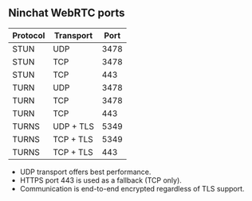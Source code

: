 Ninchat WebRTC ports
--------------------

| Protocol | Transport | Port |
| -------- | --------- | ---- |
| STUN     | UDP       | 3478 |
| STUN     | TCP       | 3478 |
| STUN     | TCP       |  443 |
| TURN     | UDP       | 3478 |
| TURN     | TCP       | 3478 |
| TURN     | TCP       |  443 |
| TURNS    | UDP + TLS | 5349 |
| TURNS    | TCP + TLS | 5349 |
| TURNS    | TCP + TLS |  443 |

- UDP transport offers best performance.
- HTTPS port 443 is used as a fallback (TCP only).
- Communication is end-to-end encrypted regardless of TLS support.

